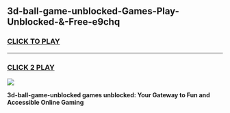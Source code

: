 
## 3d-ball-game-unblocked-Games-Play-Unblocked-&-Free-e9chq
<h3>
<a href="https://premium76.site?title=3d-ball-game-unblocked&ref=24A">CLICK TO PLAY</a></h3>
<hr>

<h3>
<a href="https://premium76.site?title=3d-ball-game-unblocked&ref=24A">CLICK 2 PLAY</a>
  
</h3>

<a href="https://premium76.site?title=3d-ball-game-unblocked&ref=24A"><img src="https://clearcache.store/games.png"></a>


**3d-ball-game-unblocked games unblocked: Your Gateway to Fun and Accessible Online Gaming**
